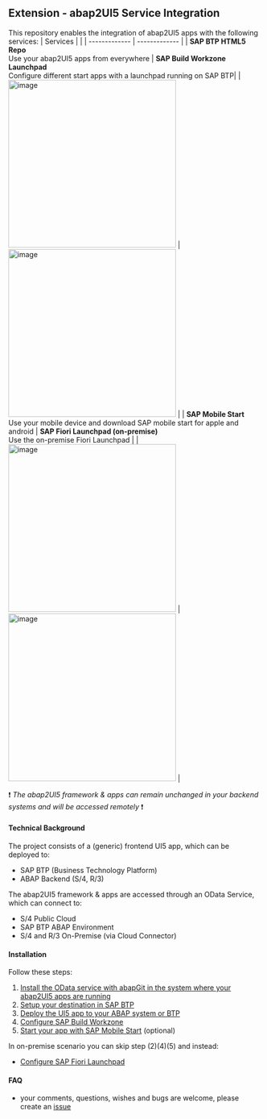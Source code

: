 ## Extension - abap2UI5 Service Integration
This repository enables the integration of abap2UI5 apps with the following services: 
| Services  | |
| ------------- | ------------- |
| **SAP BTP HTML5 Repo** <br> Use your abap2UI5 apps from everywhere | **SAP Build Workzone Launchpad** <br> Configure different start apps with a launchpad running on SAP BTP|
| <img width="333" alt="image" src="https://github.com/abap2UI5/ext-service_integration/assets/102328295/b6406c48-0b09-4f0e-b261-6d7f1a8892b2">  | <img width="333" alt="image" src="https://github.com/abap2UI5/ext-service_integration/assets/102328295/e6e9da75-021a-45c4-a3c5-bb471d1aedb4">  |
| **SAP Mobile Start** <br> Use your mobile device and download SAP mobile start for apple and android  | **SAP Fiori Launchpad (on-premise)** <br> Use the on-premise Fiori Launchpad |
| <img width="333" alt="image" src="https://github.com/abap2UI5/ext-service_integration/assets/102328295/207d4538-ceaa-4f7d-a7f1-a15412492188"> | <img width="333" alt="image" src="https://github.com/abap2UI5/ext-service_integration/assets/102328295/e6e9da75-021a-45c4-a3c5-bb471d1aedb4">  |

❗️ _The abap2UI5 framework & apps can remain unchanged in your backend systems and will be accessed remotely_ ❗️
#### Technical Background
The project consists of a (generic) frontend UI5 app, which can be deployed to:
* SAP BTP (Business Technology Platform)
* ABAP Backend (S/4, R/3)

The abap2UI5 framework & apps are accessed through an OData Service, which can connect to:
* S/4 Public Cloud
* SAP BTP ABAP Environment
* S/4 and R/3 On-Premise (via Cloud Connector)

#### Installation
Follow these steps:
1. [Install the OData service with abapGit in the system where your abap2UI5 apps are running](https://github.com/abap2UI5/ext-service_integration/blob/main/docs/01_odata_installation.md)
2. [Setup your destination in SAP BTP](https://github.com/abap2UI5/ext-service_integration/blob/main/docs/02_destination_service_configuration.md)
3. [Deploy the UI5 app to your ABAP system or BTP](https://github.com/abap2UI5/ext-service_integration/blob/main/docs/03_app_deployment.md)
4. [Configure SAP Build Workzone](https://github.com/abap2UI5/ext-service_integration/blob/main/docs/04_build_workzone_configuration.md)
5. [Start your app with SAP Mobile Start](https://github.com/abap2UI5/ext-service_integration/blob/main/docs/05_mobile_start_configuration.md) (optional)
   
In on-premise scenario you can skip step (2)(4)(5) and instead:
* [Configure SAP Fiori Launchpad](https://github.com/abap2UI5/ext-service_integration/blob/main/docs/90_fiori_launchpad_configuration.md)

#### FAQ
* your comments, questions, wishes and bugs are welcome, please create an [issue](https://github.com/abap2UI5/ext-service_integration/issues)
